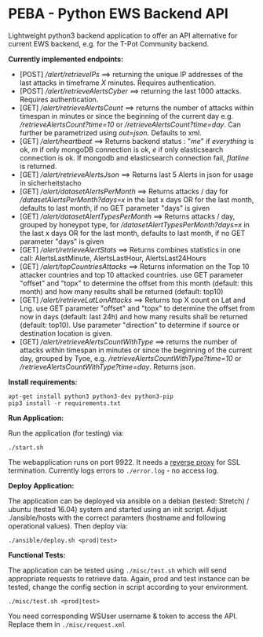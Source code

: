 # PEBA - Python EWS Backend API

Lightweight python3 backend application to offer an API alternative for current EWS backend, e.g. for the T-Pot Community backend.

**Currently implemented endpoints:** 

 - [POST] */alert/retrieveIPs* ==> returning the unique IP addresses of the last attacks in timeframe *X* minutes. Requires authentication. 
 - [POST] */alert/retrieveAlertsCyber* ==> returning the last 1000 attacks. Requires authentication. 
 - [GET] */alert/retrieveAlertsCount* ==> returns the number of attacks within timespan in minutes or since the beginning of the current day e.g. */retrieveAlertsCount?time=10* or */retrieveAlertsCount?time=day*. Can further be parametrized using *out=json*. Defaults to xml.  
 - [GET] */alert/heartbeat* ==> Returns backend status : "*me*" if *everything* is ok, *m* if only mongoDB connection is ok, *e* if only elasticsearch connection is ok. If mongodb and elasticsearch connection fail, *flatline* is returned.
 - [GET] */alert/retrieveAlertsJson* ==> Returns last 5 Alerts in json for usage in sicherheitstacho
 - [GET] */alert/datasetAlertsPerMonth* ==> Returns attacks / day for */datasetAlertsPerMonth?days=x* in the last x days OR for the last month, defaults to last month, if no GET parameter "days" is given
 - [GET] */alert/datasetAlertTypesPerMonth* ==> Returns attacks / day, grouped by honeypot type, for */datasetAlertTypesPerMonth?days=x* in the last x days OR for the last month, defaults to last month, if no GET parameter "days" is given
 - [GET] */alert/retrieveAlertStats* ==> Returns combines statistics in one call: AlertsLastMinute, AlertsLastHour,  AlertsLast24Hours
 - [GET] */alert/topCountriesAttacks* ==> Returns information on the Top 10 attacker countries and top 10 attacked countries. use GET parameter "offset" and "topx" to determine the offset from this month (default: this month) and how many results shall be returned (default: top10)
 - [GET] */alert/retrieveLatLonAttacks* ==> Returns top X count on Lat and Lng. use GET parameter "offset" and "topx" to determine the offset from now in days (default: last 24h) and how many results shall be returned (default: top10). Use parameter "direction" to determine if source or destination location is given.
 - [GET] */alert/retrieveAlertsCountWithType* ==> returns the number of attacks within timespan in minutes or since the beginning of the current day, grouped by Tyoe, e.g. */retrieveAlertsCountWithType?time=10* or */retrieveAlertsCountWithType?time=day*. Returns json.



**Install requirements:**

    apt-get install python3 python3-dev python3-pip
    pip3 install -r requirements.txt


**Run Application:**

Run the application (for testing) via:

   	./start.sh
   	
The webapplication runs on port 9922. It needs a [reverse proxy](http://flask.pocoo.org/docs/0.12/deploying/wsgi-standalone/#proxy-setups)  for SSL termination.
Currently logs errors to `./error.log` - no access log.

**Deploy Application:**

The application can be deployed via ansible on a debian (tested: Stretch) / ubuntu (tested 16.04) system and started using an init script. Adjust ./ansible/hosts with the correct paramters (hostname and following operational values). Then deploy via:

    ./ansible/deploy.sh <prod|test>


**Functional Tests:**

The application can be tested using `./misc/test.sh` which will send appropriate requests to retrieve data. Again, prod and test instance can be tested, change the config section in script according to your environment.

    ./misc/test.sh <prod|test>

You need corresponding WSUser username & token to access the API. Replace them in `./misc/request.xml`
